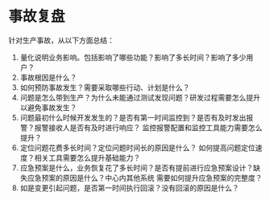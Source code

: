 # 事故复盘

针对生产事故，从以下方面总结：
1. 量化说明业务影响。包括影响了哪些功能？影响了多长时间？影响了多少用户？
2. 事故根因是什么？
3. 如何预防事故发生？需要采取哪些行动、计划是什么？
4. 问题是怎么带到生产？为什么未能通过测试发现问题？研发过程需要怎么提升以避免事故发生？
5. 问题最初什么时候开发发生的？是否有第一时间监控到？是否有及时发出报警？报警接收人是否有及时进行响应？ 监控报警配置和监控工具能力需要怎么提升？
6. 定位问题花费多长时间？定位问题时间长的原因是什么？ 如何提高问题定位速度？相关工具需要怎么提升基础能力？
7. 应急预案是什么，业务恢复花了多长时间？是否有提前进行应急预案设计？缺失应急预案的原因是什么？中心内其他系统 需要如何提升应急预案的完整度？
8. 如是变更引起问题，是否第一时间执行回滚？没有回滚的原因是什么？